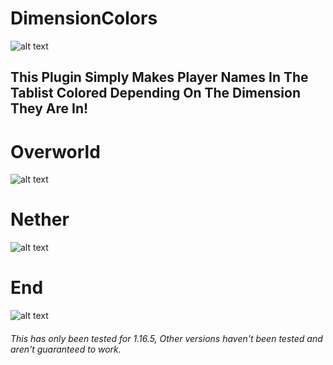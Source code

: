 # DimensionColors


![alt text](https://i.postimg.cc/P5ZMVt0R/banner1.png)

## This Plugin Simply Makes Player Names In The Tablist Colored Depending On The Dimension They Are In!


# Overworld
![alt text](https://i.postimg.cc/xd23Ww2T/overworld.png)

# Nether
![alt text](https://i.postimg.cc/8CmmDZpd/nether.png)

# End
![alt text](https://i.postimg.cc/vB8Lm5TJ/end.png)



###### This has only been tested for 1.16.5, Other versions haven't been tested and aren't guaranteed to work.
